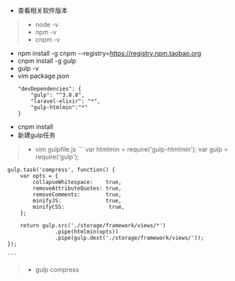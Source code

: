 - 查看相关软件版本
> - node -v
> - npm -v
> - cnpm -v
- npm install -g cnpm --registry=https://registry.npm.taobao.org
- cnpm install -g gulp
- gulp -v
- vim package.json 
    ```
    "devDependencies": {
        "gulp": "^3.8.8",
        "laravel-elixir": "*",
        "gulp-htmlmin":"*"
    }
    ```
- cnpm install
- 新建gulp任务
> - vim gulpfile.js
    ```
    var htmlmin = require('gulp-htmlmin');
    var gulp = require('gulp');

    gulp.task('compress', function() {
        var opts = {
            collapseWhitespace:    true,
            removeAttributeQuotes: true,
            removeComments:        true,
            minifyJS:              true,
            minifyCSS:              true,
        };

        return gulp.src('./storage/framework/views/*')
                   .pipe(htmlmin(opts))
                   .pipe(gulp.dest('./storage/framework/views/'));
    });

    ```
> - gulp compress

